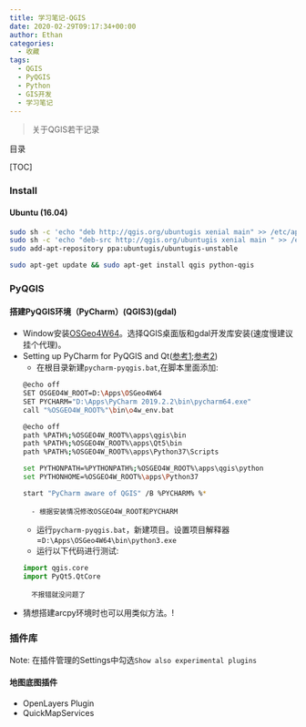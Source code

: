 ```yaml
---
title: 学习笔记-QGIS
date: 2020-02-29T09:17:34+00:00
author: Ethan
categories:
  - 收藏
tags:
  - QGIS
  - PyQGIS
  - Python
  - GIS开发
  - 学习笔记
---
```



> 关于QGIS若干记录

<!--more-->

目录

[TOC]

### Install
#### Ubuntu (16.04)

```bash
sudo sh -c 'echo "deb http://qgis.org/ubuntugis xenial main" >> /etc/apt/sources.list'  
sudo sh -c 'echo "deb-src http://qgis.org/ubuntugis xenial main " >> /etc/apt/sources.list'  
sudo add-apt-repository ppa:ubuntugis/ubuntugis-unstable

sudo apt-get update && sudo apt-get install qgis python-qgis 
```


### PyQGIS

#### 搭建PyQGIS环境（PyCharm）(QGIS3)(gdal)
- Window安装[OSGeo4W64](https://trac.osgeo.org/osgeo4w/)。选择QGIS桌面版和gdal开发库安装(速度慢建议挂个代理)。
- Setting up PyCharm for PyQGIS and Qt([参考1](http://spatialgalaxy.net/2018/02/13/quick-guide-to-getting-started-with-pyqgis3-on-windows/);[参考2](https://planet.qgis.org/planet/tag/pycharm/))
	- 在根目录新建`pycharm-pyqgis.bat`,在脚本里面添加:
	```bash
	@echo off
	SET OSGEO4W_ROOT=D:\Apps\OSGeo4W64
	SET PYCHARM="D:\Apps\PyCharm 2019.2.2\bin\pycharm64.exe"
	call "%OSGEO4W_ROOT%"\bin\o4w_env.bat

	@echo off
	path %PATH%;%OSGEO4W_ROOT%\apps\qgis\bin
	path %PATH%;%OSGEO4W_ROOT%\apps\Qt5\bin
	path %PATH%;%OSGEO4W_ROOT%\apps\Python37\Scripts

	set PYTHONPATH=%PYTHONPATH%;%OSGEO4W_ROOT%\apps\qgis\python
	set PYTHONHOME=%OSGEO4W_ROOT%\apps\Python37

	start "PyCharm aware of QGIS" /B %PYCHARM% %*
	```
		- 根据安装情况修改OSGEO4W_ROOT和PYCHARM
	- 运行`pycharm-pyqgis.bat`，新建项目。设置项目解释器=`D:\Apps\OSGeo4W64\bin\python3.exe`
	- 运行以下代码进行测试:
	```Python
	import qgis.core
	import PyQt5.QtCore
	```
		不报错就没问题了
- 猜想搭建arcpy环境时也可以用类似方法。!

### 插件库
Note: 在插件管理的Settings中勾选`Show also experimental plugins`
#### 地图底图插件
- OpenLayers Plugin
- QuickMapServices